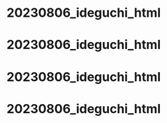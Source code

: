 # 20230806_ideguchi_html
# 20230806_ideguchi_html
# 20230806_ideguchi_html
# 20230806_ideguchi_html
